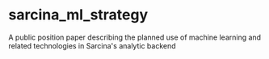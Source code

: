 # sarcina_ml_strategy
A public position paper describing the planned use of machine learning and related technologies in Sarcina's analytic backend
